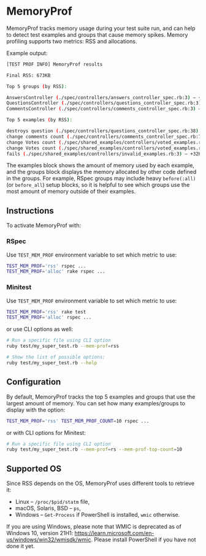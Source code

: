 # MemoryProf

MemoryProf tracks memory usage during your test suite run, and can help to detect test examples and groups that cause memory spikes. Memory profiling supports two metrics: RSS and allocations.

Example output:

```sh
[TEST PROF INFO] MemoryProf results

Final RSS: 673KB

Top 5 groups (by RSS):

AnswersController (./spec/controllers/answers_controller_spec.rb:3) – +80KB (13.50%)
QuestionsController (./spec/controllers/questions_controller_spec.rb:3) – +32KB  (9.08%)
CommentsController (./spec/controllers/comments_controller_spec.rb:3) – +16KB (3.27%)

Top 5 examples (by RSS):

destroys question (./spec/controllers/questions_controller_spec.rb:38) – +144KB (24.38%)
change comments count (./spec/controllers/comments_controller_spec.rb:7) – +120KB (20.00%)
change Votes count (./spec/shared_examples/controllers/voted_examples.rb:23) – +90KB (16.36%)
change Votes count (./spec/shared_examples/controllers/voted_examples.rb:23) – +64KB (12.86%)
fails (./spec/shared_examples/controllers/invalid_examples.rb:3) – +32KB (5.00%)
```

The examples block shows the amount of memory used by each example, and the groups block displays the memory allocated by other code defined in the groups. For example, RSpec groups may include heavy `before(:all)` (or `before_all`) setup blocks, so it is helpful to see which groups use the most amount of memory outside of their examples.

## Instructions

To activate MemoryProf with:

### RSpec

Use `TEST_MEM_PROF` environment variable to set which metric to use:

```sh
TEST_MEM_PROF='rss' rspec ...
TEST_MEM_PROF='alloc' rake rspec ...
```

### Minitest

Use `TEST_MEM_PROF` environment variable to set which metric to use:

```sh
TEST_MEM_PROF='rss' rake test
TEST_MEM_PROF='alloc' rspec ...
```

or use CLI options as well:

```sh
# Run a specific file using CLI option
ruby test/my_super_test.rb --mem-prof=rss

# Show the list of possible options:
ruby test/my_super_test.rb --help
```

## Configuration

By default, MemoryProf tracks the top 5 examples and groups that use the largest amount of memory.
You can set how many examples/groups to display with the option:

```sh
TEST_MEM_PROF='rss' TEST_MEM_PROF_COUNT=10 rspec ...
```

or with CLI options for Minitest:

```sh
# Run a specific file using CLI option
ruby test/my_super_test.rb --mem-prof=rs --mem-prof-top-count=10
```

## Supported OS

Since RSS depends on the OS, MemoryProf uses different tools to retrieve it:
* Linux – `/proc/$pid/statm` file,
* macOS, Solaris, BSD – `ps`,
* Windows – `Get-Process` if PowerShell is installed, `wmic` otherwise.

If you are using Windows, please note that WMIC is deprecated as of Windows 10, version 21H1: https://learn.microsoft.com/en-us/windows/win32/wmisdk/wmic. Please install PowerShell if you have not done it yet.
